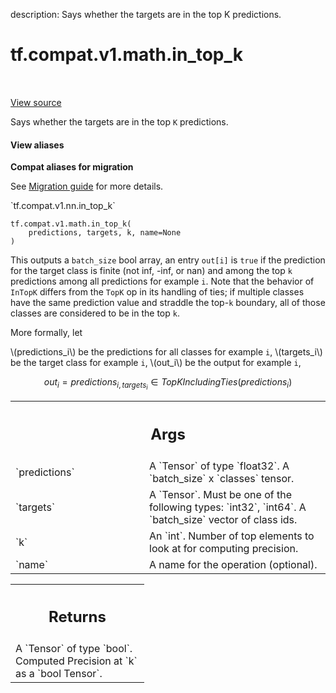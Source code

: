 description: Says whether the targets are in the top K predictions.

<div itemscope itemtype="http://developers.google.com/ReferenceObject">
<meta itemprop="name" content="tf.compat.v1.math.in_top_k" />
<meta itemprop="path" content="Stable" />
</div>

# tf.compat.v1.math.in_top_k

<!-- Insert buttons and diff -->

<table class="tfo-notebook-buttons tfo-api nocontent" align="left">

</table>

<a target="_blank" class="external" href="/code/stable/tensorflow/python/ops/nn_ops.py">View source</a>



Says whether the targets are in the top `K` predictions.

<section class="expandable">
  <h4 class="showalways">View aliases</h4>
  <p>
<b>Compat aliases for migration</b>
<p>See
<a href="https://www.tensorflow.org/guide/migrate">Migration guide</a> for
more details.</p>
<p>`tf.compat.v1.nn.in_top_k`</p>
</p>
</section>

<pre class="devsite-click-to-copy prettyprint lang-py tfo-signature-link">
<code>tf.compat.v1.math.in_top_k(
    predictions, targets, k, name=None
)
</code></pre>



<!-- Placeholder for "Used in" -->

This outputs a `batch_size` bool array, an entry `out[i]` is `true` if the
prediction for the target class is finite (not inf, -inf, or nan) and among
the top `k` predictions among all predictions for example `i`. Note that the
behavior of `InTopK` differs from the `TopK` op in its handling of ties; if
multiple classes have the same prediction value and straddle the top-`k`
boundary, all of those classes are considered to be in the top `k`.

More formally, let

  \\(predictions_i\\) be the predictions for all classes for example `i`,
  \\(targets_i\\) be the target class for example `i`,
  \\(out_i\\) be the output for example `i`,

$$out_i = predictions_{i, targets_i} \in TopKIncludingTies(predictions_i)$$

<!-- Tabular view -->
 <table class="responsive fixed orange">
<colgroup><col width="214px"><col></colgroup>
<tr><th colspan="2"><h2 class="add-link">Args</h2></th></tr>

<tr>
<td>
`predictions`
</td>
<td>
A `Tensor` of type `float32`.
A `batch_size` x `classes` tensor.
</td>
</tr><tr>
<td>
`targets`
</td>
<td>
A `Tensor`. Must be one of the following types: `int32`, `int64`.
A `batch_size` vector of class ids.
</td>
</tr><tr>
<td>
`k`
</td>
<td>
An `int`. Number of top elements to look at for computing precision.
</td>
</tr><tr>
<td>
`name`
</td>
<td>
A name for the operation (optional).
</td>
</tr>
</table>



<!-- Tabular view -->
 <table class="responsive fixed orange">
<colgroup><col width="214px"><col></colgroup>
<tr><th colspan="2"><h2 class="add-link">Returns</h2></th></tr>
<tr class="alt">
<td colspan="2">
A `Tensor` of type `bool`. Computed Precision at `k` as a `bool Tensor`.
</td>
</tr>

</table>


